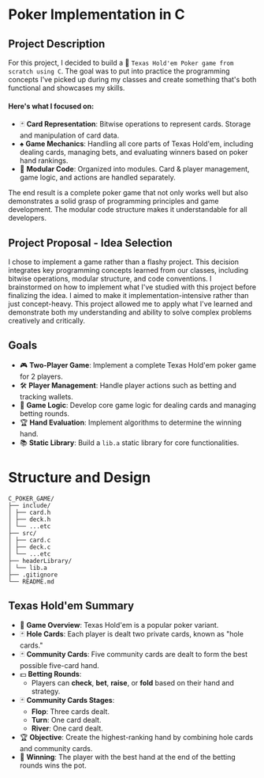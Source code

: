# Poker Implementation in C

## Project Description
For this project, I decided to build a 🎲 `Texas Hold'em Poker game from scratch using C`. The goal was to put into practice the programming concepts I've picked up during my classes and create something that's both functional and showcases my skills.

#### Here's what I focused on:
- 🃏 **Card Representation**: Bitwise operations to represent cards. Storage and manipulation of card data.
- ♠️ **Game Mechanics**: Handling all core parts of Texas Hold'em, including dealing cards, managing bets, and evaluating winners based on poker hand rankings.
- 🔧 **Modular Code**: Organized into modules. Card & player management, game logic, and actions are handled separately.

The end result is a complete poker game that not only works well but also demonstrates a solid grasp of programming principles and game development. The modular code structure makes it understandable for all developers.

## Project Proposal - Idea Selection

I chose to implement a game rather than a flashy project. This decision integrates key programming concepts learned from our classes, including bitwise operations, modular structure, and code conventions. I brainstormed on how to implement what I've studied with this project before finalizing the idea. I aimed to make it implementation-intensive rather than just concept-heavy. This project allowed me to apply what I've learned and demonstrate both my understanding and ability to solve complex problems creatively and critically.

## Goals

- 🎮 **Two-Player Game**: Implement a complete Texas Hold'em poker game for 2 players.
- 🛠️ **Player Management**: Handle player actions such as betting and tracking wallets.
- 📜 **Game Logic**: Develop core game logic for dealing cards and managing betting rounds.
- 🏆 **Hand Evaluation**: Implement algorithms to determine the winning hand.
- 📚 **Static Library**: Build a `lib.a` static library for core functionalities.

# Structure and Design
```
C_POKER_GAME/
├── include/
│ ├── card.h
│ ├── deck.h
│ └── ...etc
├── src/
│ ├── card.c
│ ├── deck.c
│ └── ...etc
├── headerLibrary/
│ └── lib.a
├── .gitignore
└── README.md
```



## Texas Hold'em Summary

- 🎲 **Game Overview**: Texas Hold'em is a popular poker variant.
- 🃏 **Hole Cards**: Each player is dealt two private cards, known as "hole cards."
- 🃏 **Community Cards**: Five community cards are dealt to form the best possible five-card hand.
- 💵 **Betting Rounds**:
  - Players can **check**, **bet**, **raise**, or **fold** based on their hand and strategy.
- 🃏 **Community Cards Stages**:
  - **Flop**: Three cards dealt.
  - **Turn**: One card dealt.
  - **River**: One card dealt.
- 🏆 **Objective**: Create the highest-ranking hand by combining hole cards and community cards.
- 🏅 **Winning**: The player with the best hand at the end of the betting rounds wins the pot.


